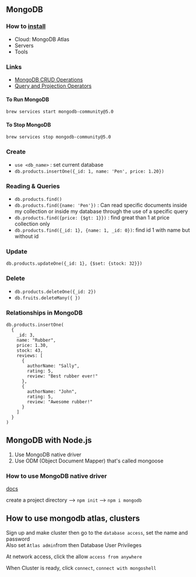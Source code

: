 ## MongoDB

### How to [install](https://docs.mongodb.com/v5.0/installation/)

- Cloud: MongoDB Atlas
- Servers
- Tools

### Links

- [MongoDB CRUD Operations](https://docs.mongodb.com/manual/crud/)
- [Query and Projection Operators](https://docs.mongodb.com/manual/reference/operator/query/)

#### To Run MongoDB

`brew services start mongodb-community@5.0`

#### To Stop MongoDB

`brew services stop mongodb-community@5.0`

### Create

- `use <db_name>` : set current database
- `db.products.insertOne({_id: 1, name: 'Pen', price: 1.20})`

### Reading & Queries

- `db.products.find()`
- `db.products.find({name: 'Pen'})` : Can read specific documents inside my collection or inside my database through the use of a specific query
- `db.products.find({price: {$gt: 1}})` : find great than 1 at price collection only
- `db.products.find({_id: 1}, {name: 1, _id: 0})`: find id 1 with name but without id

### Update

`db.products.updateOne({_id: 1}, {$set: {stock: 32}})`

### Delete

- `db.products.deleteOne({_id: 2})`
- `db.fruits.deleteMany({ })`

### Relationships in MongoDB

```
db.products.insertOne(
  {
    _id: 3,
    name: "Rubber",
    price: 1.30,
    stock: 43,
    reviews: [
      {
        authorName: "Sally",
        rating: 5,
        review: "Best rubber ever!"
      },
      {
        authorName: "John",
        rating: 5,
        review: "Awesome rubber!"
      }
    ]
  }
)
```

## MongoDB with Node.js

1. Use MongoDB native driver
2. Use ODM (Object Document Mapper) that's called mongoose

### How to use MongoDB native driver

[docs](https://docs.mongodb.com/drivers/node/current/quick-start/)

create a project directory ⟶ `npm init` ⟶ `npm i mongodb`

## How to use mongodb atlas, clusters

Sign up and make cluster then go to the `database access`, set the name and password  
Also set `Atlas admin`from then Database User Privileges

At network access, click the allow `access from anywhere`

When Cluster is ready, click `connect`, `connect with mongoshell`
